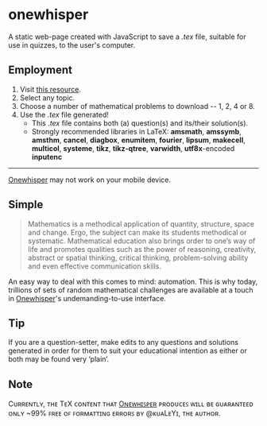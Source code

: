 # onewhisper
A static web-page created with JavaScript to save a _.tex_ file, suitable for use in quizzes, to the user's computer.
## Employment
1. Visit [this resource](https://kualeyi.github.io/onewhisper).
2. Select any topic.
3. Choose a number of mathematical problems to download -- 1, 2, 4 or 8.
4. Use the _.tex_ file generated!
    * This _.tex_ file contains both (a) question(s) and its/their solution(s).
    * Strongly recommended libraries in LaTeX: **amsmath**, **amssymb**, **amsthm**, **cancel**, **diagbox**, **enumitem**, **fourier**, **lipsum**, **makecell**, **multicol**, **systeme**, **tikz**, **tikz-qtree**, **varwidth**, **utf8x**-encoded **inputenc**
---
[Onewhisper](https://kualeyi.github.io/onewhisper) may not work on your mobile device.
## Simple
>Mathematics is a methodical application of quantity, structure,
>space and change. Ergo, the subject can make its students
>methodical or systematic. Mathematical education also brings order
>to one’s way of life and promotes qualities such as the power of
>reasoning, creativity, abstract or spatial thinking, critical
>thinking, problem-solving ability and even effective communication
>skills.

An easy way to deal with this comes to mind: automation. This is why today, trillions of sets of random mathematical challenges are available at a touch in [Onewhisper](https://kualeyi.github.io/onewhisper)'s undemanding-to-use interface.
## Tip
If you are a question-setter, make edits to any questions and solutions generated in order for them to suit your educational intention as either or both may be found very ‘plain’.
## Note
Cᴜʀʀᴇɴᴛʟʏ, ᴛʜᴇ TᴇX ᴄᴏɴᴛᴇɴᴛ ᴛʜᴀᴛ [Oɴᴇᴡʜɪꜱᴘᴇʀ](https://kualeyi.github.io/onewhisper) ᴘʀᴏᴅᴜᴄᴇꜱ ᴡɪʟʟ ʙᴇ ɢᴜᴀʀᴀɴᴛᴇᴇᴅ ᴏɴʟʏ ~99% ꜰʀᴇᴇ ᴏꜰ ꜰᴏʀᴍᴀᴛᴛɪɴɢ ᴇʀʀᴏʀꜱ ʙʏ @ᴋᴜᴀLᴇYɪ, ᴛʜᴇ ᴀᴜᴛʜᴏʀ.
